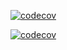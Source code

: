[![codecov](https://coverage.dubizzlecloud.com/gle/olx:dubizzle:developers:mobile:ios/ios-dubizzle-tagging/branch/develop/graph/badge.svg?token=f6EPRJfuq0)](https://coverage.dubizzlecloud.com/gle/olx:dubizzle:developers:mobile:ios/ios-dubizzle-tagging)

[![codecov](https://coverage.dubizzlecloud.com/gle/olx:dubizzle:developers:mobile:ios/ios-dubizzle-tagging/branch/develop/graphs/commits.svg?token=f6EPRJfuq0)](https://coverage.dubizzlecloud.com/gle/olx:dubizzle:developers:mobile:android/android-dubizzle-property)
